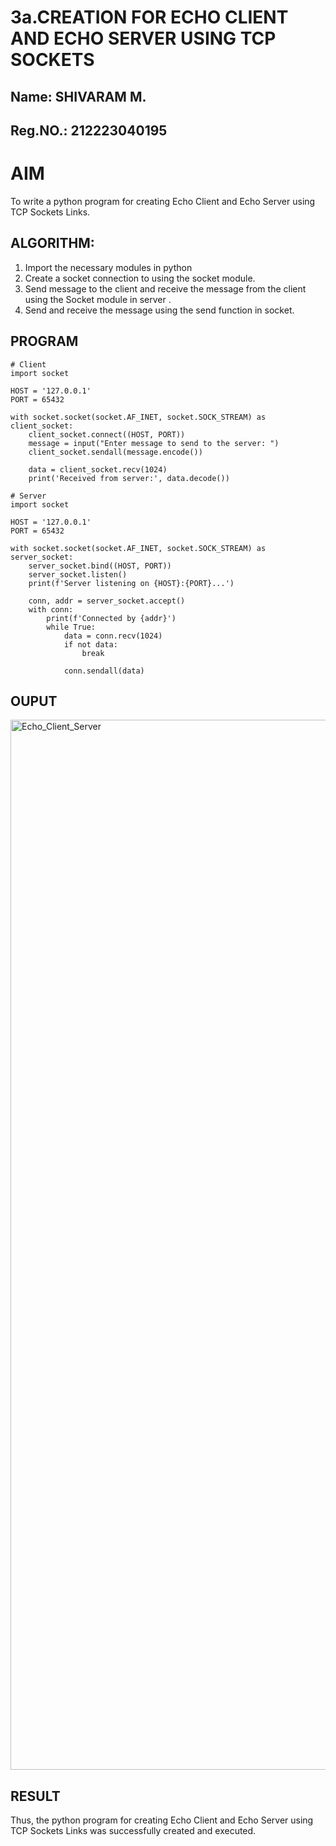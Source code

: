 # 3a.CREATION FOR ECHO CLIENT AND ECHO SERVER USING TCP SOCKETS

## Name: SHIVARAM M.
## Reg.NO.: 212223040195


# AIM
To write a python program for creating Echo Client and Echo Server using TCP
Sockets Links.
## ALGORITHM:
1. Import the necessary modules in python
2. Create a socket connection to using the socket module.
3. Send message to the client and receive the message from the client using the Socket module in
 server .
4. Send and receive the message using the send function in socket.
## PROGRAM
```
# Client
import socket

HOST = '127.0.0.1'  
PORT = 65432    

with socket.socket(socket.AF_INET, socket.SOCK_STREAM) as client_socket:
    client_socket.connect((HOST, PORT))
    message = input("Enter message to send to the server: ")
    client_socket.sendall(message.encode())  
    
    data = client_socket.recv(1024)
    print('Received from server:', data.decode())

```
```
# Server
import socket

HOST = '127.0.0.1'  
PORT = 65432        

with socket.socket(socket.AF_INET, socket.SOCK_STREAM) as server_socket:
    server_socket.bind((HOST, PORT))
    server_socket.listen()
    print(f'Server listening on {HOST}:{PORT}...')
    
    conn, addr = server_socket.accept()
    with conn:
        print(f'Connected by {addr}')
        while True:
            data = conn.recv(1024)
            if not data:
                break

            conn.sendall(data)

```

## OUPUT
<img width="1680" alt="Echo_Client_Server" src="https://github.com/user-attachments/assets/bf487fc3-b2b4-44ea-a388-b64ab839e94f">

## RESULT
Thus, the python program for creating Echo Client and Echo Server using TCP Sockets Links 
was successfully created and executed.

